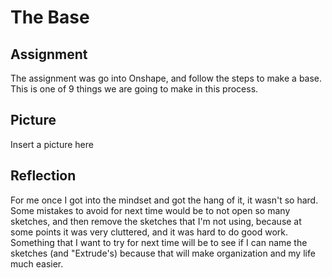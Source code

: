 <h1> The Base </h1>

<h2> Assignment </h2>
<p> The assignment was go into Onshape, and follow the steps to make a base. This is one of 9 things we are going to make in this process. </p>

<h2> Picture </h2>
<p> Insert a picture here </p>

<h2> Reflection </h2>
<p> For me once I got into the mindset and got the hang of it, it wasn't so hard. Some mistakes to avoid for next time would be to not open so many sketches, and then remove the sketches that I'm not using, because at some points it was very cluttered, and it was hard to do good work. Something that I want to try for next time will be to see if I can name the sketches (and "Extrude's) because that will make organization and my life much easier. </p>

